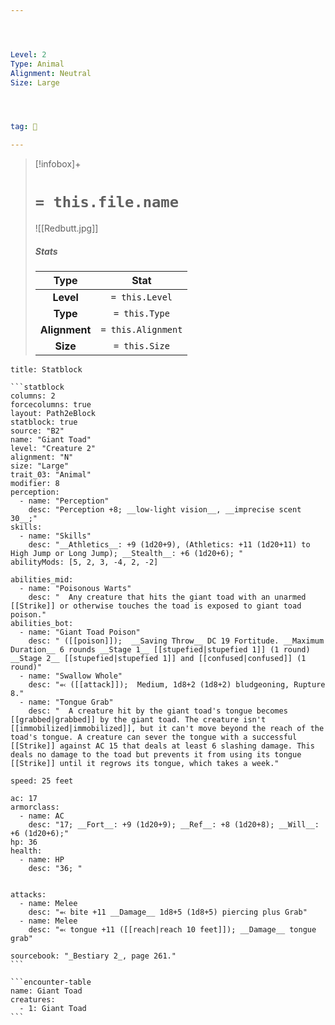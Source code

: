 ```yaml
---




Level: 2
Type: Animal
Alignment: Neutral
Size: Large




tag: 👹

---
```


> [!infobox]+
> #  `= this.file.name`
> ![[Redbutt.jpg]]
> ##### Stats
> Type | Stat |
> :---:|:---:|
> **Level** | `= this.Level` |
> **Type** | `= this.Type` |
> **Alignment** | `= this.Alignment` |
> **Size** | `= this.Size` |



````ad-info
title: Statblock

```statblock
columns: 2
forcecolumns: true
layout: Path2eBlock
statblock: true
source: "B2"
name: "Giant Toad"
level: "Creature 2"
alignment: "N"
size: "Large"
trait_03: "Animal"
modifier: 8
perception:
  - name: "Perception"
    desc: "Perception +8; __low-light vision__, __imprecise scent 30__;"
skills:
  - name: "Skills"
    desc: "__Athletics__: +9 (1d20+9), (Athletics: +11 (1d20+11) to High Jump or Long Jump); __Stealth__: +6 (1d20+6); "
abilityMods: [5, 2, 3, -4, 2, -2]

abilities_mid:
  - name: "Poisonous Warts"
    desc: "  Any creature that hits the giant toad with an unarmed [[Strike]] or otherwise touches the toad is exposed to giant toad poison."
abilities_bot:
  - name: "Giant Toad Poison"
    desc: " ([[poison]]);  __Saving Throw__ DC 19 Fortitude. __Maximum Duration__ 6 rounds __Stage 1__ [[stupefied|stupefied 1]] (1 round) __Stage 2__ [[stupefied|stupefied 1]] and [[confused|confused]] (1 round)"
  - name: "Swallow Whole"
    desc: "⬻ ([[attack]]);  Medium, 1d8+2 (1d8+2) bludgeoning, Rupture 8."
  - name: "Tongue Grab"
    desc: "  A creature hit by the giant toad's tongue becomes [[grabbed|grabbed]] by the giant toad. The creature isn't [[immobilized|immobilized]], but it can't move beyond the reach of the toad's tongue. A creature can sever the tongue with a successful [[Strike]] against AC 15 that deals at least 6 slashing damage. This deals no damage to the toad but prevents it from using its tongue [[Strike]] until it regrows its tongue, which takes a week."

speed: 25 feet

ac: 17
armorclass:
  - name: AC
    desc: "17; __Fort__: +9 (1d20+9); __Ref__: +8 (1d20+8); __Will__: +6 (1d20+6);"
hp: 36
health:
  - name: HP
    desc: "36; "


attacks:
  - name: Melee
    desc: "⬻ bite +11 __Damage__ 1d8+5 (1d8+5) piercing plus Grab"
  - name: Melee
    desc: "⬻ tongue +11 ([[reach|reach 10 feet]]); __Damage__ tongue grab"

sourcebook: "_Bestiary 2_, page 261."
```

```encounter-table
name: Giant Toad
creatures:
  - 1: Giant Toad
```

````


